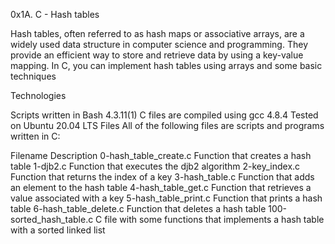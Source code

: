0x1A. C - Hash tables

Hash tables, often referred to as hash maps or associative arrays, are a widely used data structure in computer science and programming. They provide an efficient way to store and retrieve data by using a key-value mapping. In C, you can implement hash tables using arrays and some basic techniques


Technologies

Scripts written in Bash 4.3.11(1)
C files are compiled using gcc 4.8.4
Tested on Ubuntu 20.04 LTS
Files
All of the following files are scripts and programs written in C:

Filename	Description
0-hash_table_create.c	Function that creates a hash table
1-djb2.c	Function that executes the djb2 algorithm
2-key_index.c	Function that returns the index of a key
3-hash_table.c	Function that adds an element to the hash table
4-hash_table_get.c	Function that retrieves a value associated with a key
5-hash_table_print.c	Function that prints a hash table
6-hash_table_delete.c	Function that deletes a hash table
100-sorted_hash_table.c	C file with some functions that implements a hash table with a sorted linked list
